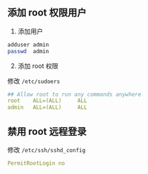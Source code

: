 ## 添加 root 权限用户

1. 添加用户

```bash
adduser admin
passwd  admin
```

2. 添加 root 权限

修改 `/etc/sudoers`

```yml
## Allow root to run any commands anywhere
root    ALL=(ALL)     ALL
admin   ALL=(ALL)     ALL
```

## 禁用 root 远程登录

修改 `/etc/ssh/sshd_config`

```yml
PermitRootLogin no
```

